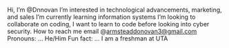 Hi, I’m @Dnnovan
I’m interested in technological advancements, marketing, and sales
I’m currently learning information systems
I’m looking to collaborate on coding, I want to learn to code before looking into cyber security.
How to reach me email @armsteaddonovan3@gmail.com 
Pronouns: ... He/Him
Fun fact: ... I am a freshman at UTA

<!---
Dnnovan/Dnnovan is a ✨ special ✨ repository because its `README.md` (this file) appears on your GitHub profile.
You can click the Preview link to take a look at your changes.
--->
